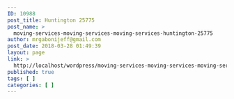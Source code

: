 ```yaml
---
ID: 10988
post_title: Huntington 25775
post_name: >
  moving-services-moving-services-moving-services-huntington-25775
author: mrgabonijeff@gmail.com
post_date: 2018-03-28 01:49:39
layout: page
link: >
  http://localhost/wordpress/moving-services-moving-services-moving-services-huntington-25775/
published: true
tags: [ ]
categories: [ ]
---
```

